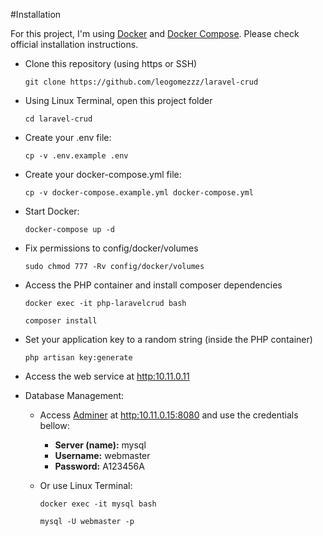 #Installation

For this project, I'm using [Docker](https://www.docker.com/) and [Docker Compose](https://docs.docker.com/compose/). Please check official installation instructions.

- Clone this repository (using https or SSH)
    ````
    git clone https://github.com/leogomezzz/laravel-crud
    ````

- Using Linux Terminal, open this project folder
    ````
    cd laravel-crud
    ````

- Create your .env file:
    ````
    cp -v .env.example .env
    ````
    
- Create your docker-compose.yml file:
    ````
    cp -v docker-compose.example.yml docker-compose.yml
    ````

- Start Docker:
    ````
    docker-compose up -d
    ````
    
- Fix permissions to config/docker/volumes
    ````
    sudo chmod 777 -Rv config/docker/volumes
    ````
    
- Access the PHP container and install composer dependencies
    ````
    docker exec -it php-laravelcrud bash
    ````
    ````
    composer install
    ````

- Set your application key to a random string (inside the PHP container)
    ````
    php artisan key:generate
    ````
    
- Access the web service at [http:10.11.0.11](http:10.11.0.11)

- Database Management:
    - Access [Adminer](https://www.adminer.org/) at [http:10.11.0.15:8080](http:10.11.0.15:8080) and use the credentials bellow:
        - **Server (name):** mysql
        - **Username:** webmaster
        - **Password:** A123456A
    
    - Or use Linux Terminal:
        ````
        docker exec -it mysql bash
        ````
        ````
        mysql -U webmaster -p
        ````